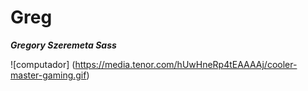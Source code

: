 # Greg

_**Gregory Szeremeta Sass**_

![computador] (https://media.tenor.com/hUwHneRp4tEAAAAj/cooler-master-gaming.gif)
